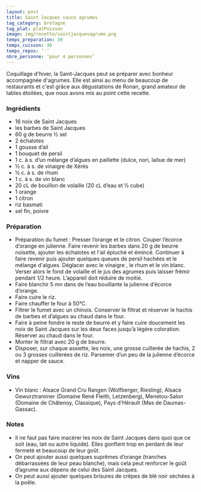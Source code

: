```yaml
---
layout: post
title: Saint Jacques sauce agrumes
tag_category: bretagne
tag_plat: platPoisson
image: img/recette/saintjacquesagrume.png
temps_preparation: 30
temps_cuisson: 30
temps_repos: ‘-‘
nbre_personne: ‘pour 4 personnes’
---
```

Coquillage d'hiver, la Saint-Jacques peut se préparer avec bonheur accompagnée d'agrumes. Elle est ainsi au menu de beaucoup de restaurants et c'est grâce aux dégustations de Ronan, grand amateur de tables étoilées, que nous avons mis au point cette recette.

### Ingrédients
* 16 noix de Saint Jacques
* les barbes de Saint Jacques
* 60 g de beurre ½ sel
* 2 échalotes
* 1 gousse d’ail
* 1 bouquet de persil
* 1 c. à s. d’un mélange d’algues en paillette (dulce, nori, laitue de mer)
* ½ c. à s. de vinaigre de Xérès
* ½ c. à s. de rhum
* 1 c. à s. de vin blanc
* 20 cL de bouillon de volaille (20 cL d’eau et ½ cube)
* 1 orange
* 1 citron
* riz basmati
* sel fin, poivre

### Préparation
* Préparation du fumet : Presser l’orange et le citron. Couper l’écorce d’orange en julienne. Faire revenir les barbes dans 20 g de beurre noisette, ajouter les échalotes et l'ail épluché et émincé. Continuer à faire revenir puis ajouter quelques queues de persil hachées et le mélange d'algues. Déglacer avec le vinaigre , le rhum et le vin blanc. Verser alors le fond de volaille et le jus des agrumes puis laisser frémir pendant 1/2 heure. L’appareil doit réduire de moitié.
* Faire blanchir 5 mn dans de l’eau bouillante la julienne d’écorce d’orange.
* Faire cuire le riz.
* Faire chauffer le four à 50°C.
* Filtrer le fumet avec un chinois. Conserver le filtrat et réserver le hachis de barbes et d’algues au chaud dans le four.
* Faire à peine fondre le reste de beurre et y faire cuire doucement les noix de Saint Jacques sur les deux faces jusqu’à légère coloration. Réserver au chaud dans le four.
* Monter le filtrat avec 20 g de beurre.
* Disposer, sur chaque assiette, les noix, une grosse cuillerée de hachis, 2 ou 3 grosses cuillerées de riz. Parsemer d’un peu de la julienne d’écorce et napper de sauce.  

### Vins
* Vin blanc : Alsace Grand Cru Rangen (Wolfberger, Riesling), Alsace Gewurztraminer (Domaine René Fleith, Letzenberg), Menetou-Salon (Domaine de Châtenoy, Classique), Pays d'Hérault (Mas de Daumas-Gassac).

### Notes
* Il ne faut pas faire macérer les noix de Saint Jacques dans quoi que ce soit (eau, lait ou autre liquide). Elles gonflent trop en perdant de leur fermeté et beaucoup de leur goût.
* On peut ajouter aussi quelques suprêmes d’orange (tranches débarrassées de leur peau blanche), mais cela peut renforcer le goût d’agrume aux dépens de celui des Saint Jacques.
* On peut aussi ajouter quelques brisures de crêpes de blé noir séchées à la poêle.
